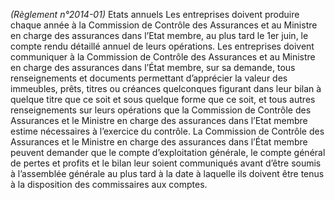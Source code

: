 _(Règlement n°2014-01)_ Etats annuels
Les entreprises doivent produire chaque année à la Commission de Contrôle des Assurances et au Ministre en charge des assurances dans l’Etat membre, au plus tard le 1er juin, le compte rendu détaillé annuel de leurs opérations.
Les entreprises doivent communiquer à la Commission de Contrôle des Assurances et au Ministre en charge des assurances dans l’État membre, sur sa demande, tous renseignements et documents permettant d’apprécier la valeur des immeubles, prêts, titres ou créances quelconques figurant dans leur bilan à quelque titre que ce soit et sous quelque forme que ce soit, et tous autres renseignements sur leurs opérations que la Commission de Contrôle des Assurances et le Ministre en charge des assurances dans l’Etat membre estime nécessaires à l’exercice du contrôle.
La Commission de Contrôle des Assurances et le Ministre en charge des assurances dans l’État membre peuvent demander que le compte d’exploitation générale, le compte général de pertes et profits et le bilan leur soient communiqués avant d’être soumis à l’assemblée générale au plus tard à la date à laquelle ils doivent être tenus à la disposition des commissaires aux comptes.